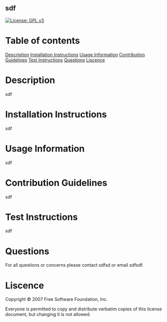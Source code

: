 ## sdf 
[![License: GPL v3](https://img.shields.io/badge/License-GPL%20v3-blue.svg)](https://www.gnu.org/licenses/gpl-3.0)

# Table of contents
[Description](#description)
[Installation Instructions](#installation)
[Usage Information](#usage)
[Contribution Guidelines](#contribution)
[Test Instructions](#test)
[Questions](#questions)
[Liscence](#liscence)

<a name="description"></a>

# Description
sdf

<a name="installation"></a>

# Installation Instructions
sdf

<a name="usage"></a>

# Usage Information
sdf

<a name="contribution"></a>

# Contribution Guidelines
sdf

<a name="test"></a>

# Test Instructions
sdf

<a name="questions"></a>

# Questions
For all questions or concerns please contact sdfsd or email sdfsdf.

<a name="liscence"></a>

# Liscence
<p>Copyright © 2007 Free Software Foundation, Inc. <https://fsf.org/></p>
        <p>Everyone is permitted to copy and distribute verbatim copies of this license document, but changing it is not allowed.<p>